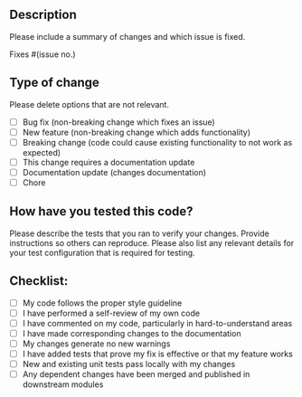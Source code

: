 ## Description

Please include a summary of changes and which issue is fixed.

Fixes #(issue no.)

## Type of change

Please delete options that are not relevant.

- [ ] Bug fix (non-breaking change which fixes an issue)
- [ ] New feature (non-breaking change which adds functionality)
- [ ] Breaking change (code could cause existing functionality to not work as expected)
- [ ] This change requires a documentation update
- [ ] Documentation update (changes documentation)
- [ ] Chore 

## How have you tested this code?

Please describe the tests that you ran to verify your changes. Provide instructions so others can reproduce.
Please also list any relevant details for your test configuration that is required for testing.


## Checklist:

- [ ] My code follows the proper style guideline
- [ ] I have performed a self-review of my own code
- [ ] I have commented on my code, particularly in hard-to-understand areas
- [ ] I have made corresponding changes to the documentation
- [ ] My changes generate no new warnings
- [ ] I have added tests that prove my fix is effective or that my feature works
- [ ] New and existing unit tests pass locally with my changes
- [ ] Any dependent changes have been merged and published in downstream modules
